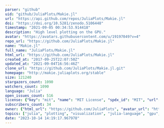 ```yaml
---
parser: "github"
uid: "github/JuliaPlots/Makie.jl"
url: "https://api.github.com/repos/JuliaPlots/Makie.jl"
doi: "https://doi.org/10.5281/zenodo.5106448"
timestamp: "2021-09-05 00:34:53.914418"
description: "High level plotting on the GPU."
avatar: "https://avatars.githubusercontent.com/u/19197049?v=4"
repo_url: "https://github.com/JuliaPlots/Makie.jl"
name: "Makie.jl"
full_name: "JuliaPlots/Makie.jl"
html_url: "https://github.com/JuliaPlots/Makie.jl"
created_at: "2017-09-25T22:07:50Z"
updated_at: "2021-09-04T16:56:46Z"
clone_url: "https://github.com/JuliaPlots/Makie.jl.git"
homepage: "http://makie.juliaplots.org/stable"
size: 121240
stargazers_count: 1090
watchers_count: 1090
language: "Julia"
open_issues_count: 516
license: {"key": "mit", "name": "MIT License", "spdx_id": "MIT", "url": "https://api.github.com/licenses/mit", "node_id": "MDc6TGljZW5zZTEz"}
subscribers_count: 34
owner: {"html_url": "https://github.com/JuliaPlots", "avatar_url": "https://avatars.githubusercontent.com/u/19197049?v=4", "login": "JuliaPlots", "type": "Organization"}
topics: ["julia", "plotting", "visualization", "julia-language", "gpu", "graphics"]
date: "2023-10-14 14:19:17.967978"
---
```

